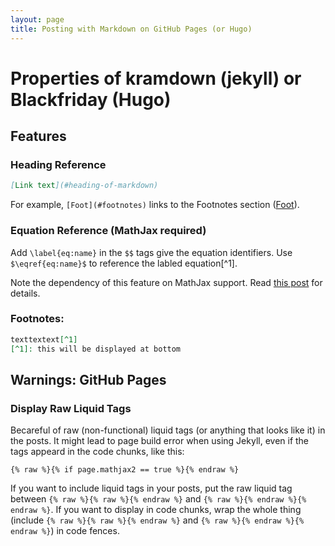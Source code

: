 ```yaml
---
layout: page
title: Posting with Markdown on GitHub Pages (or Hugo)
---
```


# Properties of kramdown (jekyll) or Blackfriday (Hugo)

## Features

### Heading Reference

```md
[Link text](#heading-of-markdown)
```

For example, `[Foot](#footnotes)` links to the Footnotes section ([Foot](#footnotes)).

### Equation Reference (MathJax required)

Add `\label{eq:name}` in the `$$` tags give the equation identifiers. Use `$\eqref{eq:name}$` to reference the labled equation[^1].

Note the dependency of this feature on MathJax support. Read [this post](https://liao961120.github.io/2018/01/27/mathjax.html) for details.

### Footnotes:

```md
texttextext[^1]
[^1]: this will be displayed at bottom
```

## Warnings: GitHub Pages

### Display Raw Liquid Tags

Becareful of raw (non-functional) liquid tags (or anything that looks like it) in the posts. It might lead to page build error when using Jekyll, even if the tags appeard in the code chunks, like this:
```
{% raw %}{% if page.mathjax2 == true %}{% endraw %}
```

If you want to include liquid tags in your posts, put the raw liquid tag between `{% raw %}{% raw %}{% endraw %}` and `{% raw %}{% endraw %}{% endraw %}`. If you want to display in code chunks, wrap the whole thing (include `{% raw %}{% raw %}{% endraw %}` and `{% raw %}{% endraw %}{% endraw %}`) in code fences. 

